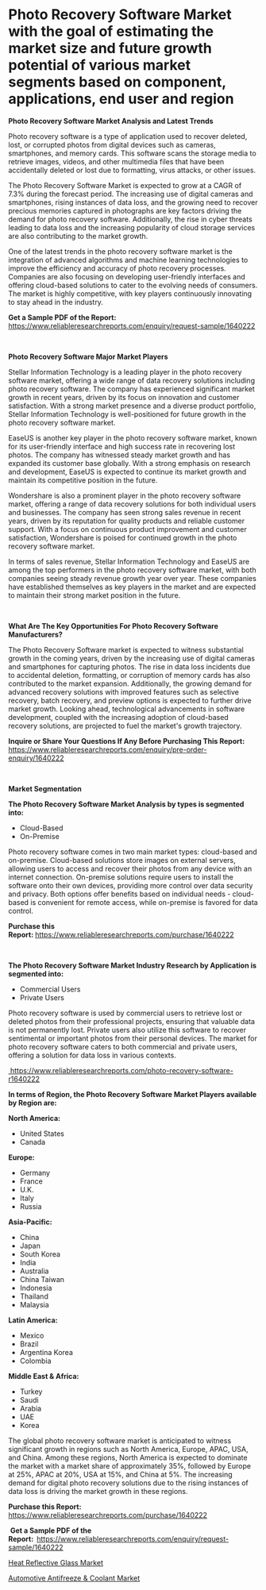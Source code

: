 <p><h1>Photo Recovery Software Market with the goal of estimating the market size and future growth potential of various market segments based on component, applications, end user and region</h1></p><p><strong>Photo Recovery Software Market Analysis and Latest Trends</strong></p>
<p><p>Photo recovery software is a type of application used to recover deleted, lost, or corrupted photos from digital devices such as cameras, smartphones, and memory cards. This software scans the storage media to retrieve images, videos, and other multimedia files that have been accidentally deleted or lost due to formatting, virus attacks, or other issues.</p><p>The Photo Recovery Software Market is expected to grow at a CAGR of 7.3% during the forecast period. The increasing use of digital cameras and smartphones, rising instances of data loss, and the growing need to recover precious memories captured in photographs are key factors driving the demand for photo recovery software. Additionally, the rise in cyber threats leading to data loss and the increasing popularity of cloud storage services are also contributing to the market growth.</p><p>One of the latest trends in the photo recovery software market is the integration of advanced algorithms and machine learning technologies to improve the efficiency and accuracy of photo recovery processes. Companies are also focusing on developing user-friendly interfaces and offering cloud-based solutions to cater to the evolving needs of consumers. The market is highly competitive, with key players continuously innovating to stay ahead in the industry.</p></p>
<p><strong>Get a Sample PDF of the Report:&nbsp;</strong> <a href="https://www.reliableresearchreports.com/enquiry/request-sample/1640222">https://www.reliableresearchreports.com/enquiry/request-sample/1640222</a></p>
<p>&nbsp;</p>
<p><strong>Photo Recovery Software Major Market Players</strong></p>
<p><p>Stellar Information Technology is a leading player in the photo recovery software market, offering a wide range of data recovery solutions including photo recovery software. The company has experienced significant market growth in recent years, driven by its focus on innovation and customer satisfaction. With a strong market presence and a diverse product portfolio, Stellar Information Technology is well-positioned for future growth in the photo recovery software market.</p><p>EaseUS is another key player in the photo recovery software market, known for its user-friendly interface and high success rate in recovering lost photos. The company has witnessed steady market growth and has expanded its customer base globally. With a strong emphasis on research and development, EaseUS is expected to continue its market growth and maintain its competitive position in the future.</p><p>Wondershare is also a prominent player in the photo recovery software market, offering a range of data recovery solutions for both individual users and businesses. The company has seen strong sales revenue in recent years, driven by its reputation for quality products and reliable customer support. With a focus on continuous product improvement and customer satisfaction, Wondershare is poised for continued growth in the photo recovery software market.</p><p>In terms of sales revenue, Stellar Information Technology and EaseUS are among the top performers in the photo recovery software market, with both companies seeing steady revenue growth year over year. These companies have established themselves as key players in the market and are expected to maintain their strong market position in the future.</p></p>
<p>&nbsp;</p>
<p><strong>What Are The Key Opportunities For Photo Recovery Software Manufacturers?</strong></p>
<p><p>The Photo Recovery Software market is expected to witness substantial growth in the coming years, driven by the increasing use of digital cameras and smartphones for capturing photos. The rise in data loss incidents due to accidental deletion, formatting, or corruption of memory cards has also contributed to the market expansion. Additionally, the growing demand for advanced recovery solutions with improved features such as selective recovery, batch recovery, and preview options is expected to further drive market growth. Looking ahead, technological advancements in software development, coupled with the increasing adoption of cloud-based recovery solutions, are projected to fuel the market's growth trajectory.</p></p>
<p><strong>Inquire or Share Your Questions If Any Before Purchasing This Report:</strong> <a href="https://www.reliableresearchreports.com/enquiry/pre-order-enquiry/1640222">https://www.reliableresearchreports.com/enquiry/pre-order-enquiry/1640222</a></p>
<p>&nbsp;</p>
<p><strong>Market Segmentation</strong></p>
<p><strong>The Photo Recovery Software Market Analysis by types is segmented into:</strong></p>
<p><ul><li>Cloud-Based</li><li>On-Premise</li></ul></p>
<p><p>Photo recovery software comes in two main market types: cloud-based and on-premise. Cloud-based solutions store images on external servers, allowing users to access and recover their photos from any device with an internet connection. On-premise solutions require users to install the software onto their own devices, providing more control over data security and privacy. Both options offer benefits based on individual needs - cloud-based is convenient for remote access, while on-premise is favored for data control.</p></p>
<p><strong>Purchase this Report:&nbsp;</strong><a href="https://www.reliableresearchreports.com/purchase/1640222">https://www.reliableresearchreports.com/purchase/1640222</a></p>
<p>&nbsp;</p>
<p><strong>The Photo Recovery Software Market Industry Research by Application is segmented into:</strong></p>
<p><ul><li>Commercial Users</li><li>Private Users</li></ul></p>
<p><p>Photo recovery software is used by commercial users to retrieve lost or deleted photos from their professional projects, ensuring that valuable data is not permanently lost. Private users also utilize this software to recover sentimental or important photos from their personal devices. The market for photo recovery software caters to both commercial and private users, offering a solution for data loss in various contexts.</p></p>
<p><a href="https://www.reliableresearchreports.com/photo-recovery-software-r1640222">&nbsp;https://www.reliableresearchreports.com/photo-recovery-software-r1640222</a></p>
<p><strong>In terms of Region, the Photo Recovery Software Market Players available by Region are:</strong></p>
<p>
    <p> <strong> North America: </strong>
        <ul>
            <li>United States</li>
            <li>Canada</li>
        </ul>
        </p> 
    <p> <strong> Europe: </strong>
        <ul>
            <li>Germany</li>
            <li>France</li>
            <li>U.K.</li>
            <li>Italy</li>
            <li>Russia</li>
        </ul>
        </p> 
    <p> <strong> Asia-Pacific: </strong>
        <ul>
            <li>China</li>
            <li>Japan</li>
            <li>South Korea</li>
            <li>India</li>
            <li>Australia</li>
            <li>China Taiwan</li>
            <li>Indonesia</li>
            <li>Thailand</li>
            <li>Malaysia</li>
        </ul>
        </p> 
    <p> <strong> Latin America: </strong>
        <ul>
            <li>Mexico</li>
            <li>Brazil</li>
            <li>Argentina Korea</li>
            <li>Colombia</li>
        </ul>
        </p> 
    <p> <strong> Middle East & Africa: </strong>
        <ul>
            <li>Turkey</li>
            <li>Saudi</li>
            <li>Arabia</li>
            <li>UAE</li>
            <li>Korea</li>
        </ul>
    </p>
    </p>
<p><p>The global photo recovery software market is anticipated to witness significant growth in regions such as North America, Europe, APAC, USA, and China. Among these regions, North America is expected to dominate the market with a market share of approximately 35%, followed by Europe at 25%, APAC at 20%, USA at 15%, and China at 5%. The increasing demand for digital photo recovery solutions due to the rising instances of data loss is driving the market growth in these regions.</p></p>
<p><strong>Purchase this Report: </strong><a href="https://www.reliableresearchreports.com/purchase/1640222">https://www.reliableresearchreports.com/purchase/1640222</a></p>
<p>&nbsp;<strong>Get a Sample PDF of the Report:&nbsp;&nbsp;</strong><a href="https://www.reliableresearchreports.com/enquiry/request-sample/1640222">https://www.reliableresearchreports.com/enquiry/request-sample/1640222</a></p>
<p><strong></strong></p>
<p><p><a href="https://github.com/ashman753/Market-Research-Report-List-1/blob/main/heat-reflective-glass-market.md">Heat Reflective Glass Market</a></p><p><a href="https://cautious-neon-760.notion.site/Automotive-Antifreeze-Coolant-Market-Exploring-Market-Share-Market-Trends-and-Future-Growth-6c9dad9501244b32bdcc1ceb7c6311ce">Automotive Antifreeze & Coolant Market</a></p></p>